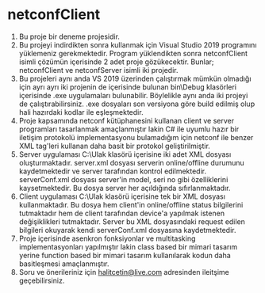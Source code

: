 # netconfClient
 1. Bu proje bir deneme projesidir.
 2. Bu projeyi indirdikten sonra kullanmak için Visual Studio 2019 programını yüklemeniz gerekmektedir. Program yüklendikten sonra netconfClient isimli çözümün içerisinde 2 adet proje gözükecektir. Bunlar; netconfClient ve netconfServer isimli iki projedir.
 3. Bu projeleri aynı anda VS 2019 üzerinden çalıştırmak mümkün olmadığı için ayrı ayrı iki projenin de içerisinde bulunan bin\Debug klasörleri içerisinde .exe uygulamaları bulunabilir. Böylelikle aynı anda iki projeyi de çalıştırabilirsiniz. .exe dosyaları son versiyona göre build edilmiş olup hali hazırdaki kodlar ile eşleşmektedir.
 4. Proje kapsamında netconf kütüphanesini kullanan client ve server programları tasarlanmak amaçlanmıştır lakin C# ile uyumlu hazır bir iletişim protokolü implementasyonu bulamadığım için netconf ile benzer XML tag'leri kullanan daha basit bir protokol geliştirilmiştir.
 5. Server uygulaması C:\Ulak klasörü içerisine iki adet XML dosyası oluşturmaktadır. server.xml dosyası serverin online/offline durumunu kaydetmektedir ve server tarafından kontrol edilmektedir. serverConf.xml dosyası server'in model, seri no gibi özelliklerini kaysetmektedir. Bu dosya server her açıldığında sıfırlanmaktadır. 
 6. Client uygulaması C:\Ulak klasörü içerisine tek bir XML dosyası kullanmaktadır. Bu dosya hem client'in online/offline status bilgilerini tutmaktadır hem de client tarafından device'a yapılmak istenen değişiklikleri tutmaktadır. Server bu XML dosyasındaki request edilen bilgileri okuyarak kendi serverConf.xml dosyasına kaydetmektedir.
 7. Proje içerisinde asenkron fonksiyonlar ve multitasking implementasyonları yapılmıştır lakin class based bir mimari tasarım yerine function based bir mimari tasarım kullanılarak kodun daha basitleşmesi amaçlanmıştır.
 8. Soru ve önerileriniz için halitcetin@live.com adresinden ileitşime geçebilirsiniz.